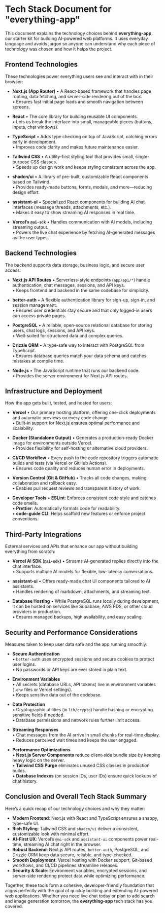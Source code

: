 # Tech Stack Document for "everything-app"

This document explains the technology choices behind **everything-app**, our starter kit for building AI-powered web platforms. It uses everyday language and avoids jargon so anyone can understand why each piece of technology was chosen and how it helps the project.

## Frontend Technologies

These technologies power everything users see and interact with in their browser:

- **Next.js (App Router)**
  • A React-based framework that handles page routing, data fetching, and server-side rendering out of the box.  
  • Ensures fast initial page loads and smooth navigation between screens.

- **React**
  • The core library for building reusable UI components.  
  • Lets us break the interface into small, manageable pieces (buttons, inputs, chat windows).

- **TypeScript**
  • Adds type checking on top of JavaScript, catching errors early in development.  
  • Improves code clarity and makes future maintenance easier.

- **Tailwind CSS**
  • A utility-first styling tool that provides small, single-purpose CSS classes.  
  • Speeds up design work and keeps styling consistent across the app.

- **shadcn/ui**
  • A library of pre-built, customizable React components based on Tailwind.  
  • Provides ready-made buttons, forms, modals, and more—reducing design effort.

- **assistant-ui**
  • Specialized React components for building AI chat interfaces (message threads, attachments, etc.).  
  • Makes it easy to show streaming AI responses in real time.

- **Vercel’s `@ai-sdk`**
  • Handles communication with AI models, including streaming output.  
  • Powers the live chat experience by fetching AI-generated messages as the user types.

## Backend Technologies

The backend supports data storage, business logic, and secure user access:

- **Next.js API Routes**
  • Serverless-style endpoints (`app/api/*`) handle authentication, chat messages, sessions, and API keys.  
  • Keeps frontend and backend in the same codebase for simplicity.

- **better-auth**
  • A flexible authentication library for sign-up, sign-in, and session management.  
  • Ensures user credentials stay secure and that only logged-in users can access private pages.

- **PostgreSQL**
  • A reliable, open-source relational database for storing users, chat logs, sessions, and API keys.  
  • Well-suited for structured data and complex queries.

- **Drizzle ORM**
  • A type-safe way to interact with PostgreSQL from TypeScript.  
  • Ensures database queries match your data schema and catches mistakes at compile time.

- **Node.js**
  • The JavaScript runtime that runs our backend code.  
  • Provides the server environment for Next.js API routes.

## Infrastructure and Deployment

How the app gets built, tested, and hosted for users:

- **Vercel**
  • Our primary hosting platform, offering one-click deployments and automatic previews on every code change.  
  • Built-in support for Next.js ensures optimal performance and scalability.

- **Docker (Standalone Output)**
  • Generates a production-ready Docker image for environments outside Vercel.  
  • Provides flexibility for self-hosting or alternative cloud providers.

- **CI/CD Workflow**
  • Every push to the code repository triggers automatic builds and tests (via Vercel or GitHub Actions).  
  • Ensures code quality and reduces human error in deployments.

- **Version Control (Git & GitHub)**
  • Tracks all code changes, making collaboration and rollback easy.  
  • Enables pull request reviews and transparent history of work.

- **Developer Tools**
  • **ESLint**: Enforces consistent code style and catches code smells.  
  • **Prettier**: Automatically formats code for readability.  
  • **code-guide CLI**: Helps scaffold new features or enforce project conventions.

## Third-Party Integrations

External services and APIs that enhance our app without building everything from scratch:

- **Vercel AI SDK (`@ai-sdk`)**
  • Streams AI-generated replies directly into the chat interface.  
  • Supports multiple AI models for flexible, low-latency conversations.

- **assistant-ui**
  • Offers ready-made chat UI components tailored to AI assistants.  
  • Handles rendering of markdown, attachments, and streaming text.

- **Database Hosting**
  • While PostgreSQL runs locally during development, it can be hosted on services like Supabase, AWS RDS, or other cloud providers in production.  
  • Ensures managed backups, high availability, and easy scaling.

## Security and Performance Considerations

Measures taken to keep user data safe and the app running smoothly:

- **Secure Authentication**  
  • `better-auth` uses encrypted sessions and secure cookies to protect user logins.  
  • No passwords or API keys are ever stored in plain text.

- **Environment Variables**  
  • All secrets (database URLs, API tokens) live in environment variables (`.env` files or Vercel settings).  
  • Keeps sensitive data out of the codebase.

- **Data Protection**  
  • Cryptographic utilities (in `lib/crypto`) handle hashing or encrypting sensitive fields if needed.  
  • Database permissions and network rules further limit access.

- **Streaming Responses**  
  • Chat messages from the AI arrive in small chunks for real-time display.  
  • Reduces perceived wait times and keeps the user engaged.

- **Performance Optimizations**  
  • **Next.js Server Components** reduce client-side bundle size by keeping heavy logic on the server.  
  • **Tailwind CSS Purge** eliminates unused CSS classes in production builds.  
  • **Database Indexes** (on session IDs, user IDs) ensure quick lookups of chat history.

## Conclusion and Overall Tech Stack Summary

Here’s a quick recap of our technology choices and why they matter:

- **Modern Frontend**: Next.js with React and TypeScript ensures a snappy, type-safe UI.  
- **Rich Styling**: Tailwind CSS and `shadcn/ui` deliver a consistent, customizable look with minimal effort.  
- **AI-First UX**: Vercel’s `@ai-sdk` and `assistant-ui` components power real-time, streaming AI chat right in the browser.  
- **Robust Backend**: Next.js API routes, `better-auth`, PostgreSQL, and Drizzle ORM keep data secure, reliable, and type-checked.
- **Smooth Deployment**: Vercel hosting with Docker support, Git-based workflows, and CI/CD pipelines streamline releases.  
- **Security & Scale**: Environment variables, encrypted sessions, and server-side rendering protect data while optimizing performance.

Together, these tools form a cohesive, developer-friendly foundation that aligns perfectly with the goal of quickly building and extending AI-powered web applications. Whether you need live chat today or plan to add search and image generation tomorrow, the **everything-app** tech stack has you covered.